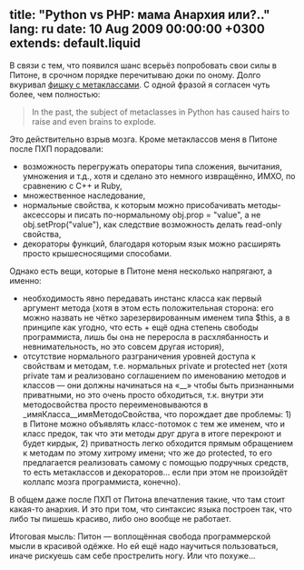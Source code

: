 title: "Python vs PHP: мама Анархия или?.."
lang: ru
date: 10 Aug 2009 00:00:00 +0300
extends: default.liquid
---
В связи с тем, что появился шанс всерьёз попробовать свои силы в Питоне, в срочном порядке перечитываю доки по оному. Долго вкуривал [фишку с метаклассами](http://www.python.org/download/releases/2.2/descrintro/#metaclasses). С одной фразой я согласен чуть более, чем полностью:

> In the past, the subject of metaclasses in Python has caused hairs to raise and even brains to explode.

Это действительно взрыв мозга. Кроме метаклассов меня в Питоне после ПХП порадовали:

  - возможность перегружать операторы типа сложения, вычитания, умножения и т.д., хотя и сделано это немного извращённо, ИМХО, по сравнению с C++ и Ruby,
  - множественное наследование,
  - нормальные свойства, к которым можно присобачивать методы-аксессоры и писать по-нормальному obj.prop = "value", а не obj.setProp("value"), как следствие возможность делать read-only свойства,
  - декораторы функций, благодаря которым язык можно расширять просто крышесносящими способами.

Однако есть вещи, которые в Питоне меня несколько напрягают, а именно:

  - необходимость явно передавать инстанс класса как первый аргумент метода (хотя в этом есть положительная сторона: его можно назвать не чётко зарезервированным именем типа $this, а в принципе как угодно, что есть + ещё одна степень свободы программиста, лишь бы она не переросла в расхлябанность и невнимательность, но это совсем другая история),
  - отсутствие нормального разграничения уровней доступа к свойствам и методам, т.е. нормальных private и protected нет (хотя private там и реализовано соглашением по именованию методов и классов — они должны начинаться на «\_\_» чтобы быть признанными приватными, но это очень просто обходиться, т.к. внутри эти методосвойства просто переименовываются в \_имяКласса\_\_имяМетодоСвойства, что порождает две проблемы: 1) в Питоне можно объявлять класс-потомок с тем же именем, что и класс предок, так что эти методы друг друга в итоге перекроют и будет кирдык, 2) приватность легко обходится прямым обращением к методам по этому хитрому имени; что же до protected, то его предлагается реализовать самому с помощью подручных средств, то есть метаклассов и декораторов... если при этом не произойдёт коллапс мозга программиста, конечно).

В общем даже после ПХП от Питона впечатления такие, что там стоит какая-то анархия. И это при том, что синтаксис языка построен так, что либо ты пишешь красиво, либо оно вообще не работает.

Итоговая мысль: Питон — воплощённая свобода программерской мысли в красивой одёжке. Но ей ещё надо научиться пользоваться, иначе рискуешь сам себе прострелить ногу. Или что похуже...
